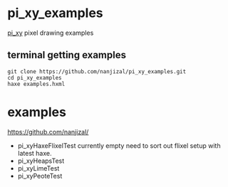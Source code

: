 # pi_xy_examples  
[pi_xy](https://github.com/nanjizal/pi_xy/) pixel drawing examples  
  
## terminal getting examples  
```git clone https://github.com/nanjizal/pi_xy_examples.git```  
```cd pi_xy_examples```  
```haxe examples.hxml```  
  
# examples  
https://github.com/nanjizal/

- pi_xyHaxeFlixelTest  currently empty need to sort out flixel setup with latest haxe.  
- pi_xyHeapsTest  
- pi_xyLimeTest  
- pi_xyPeoteTest  